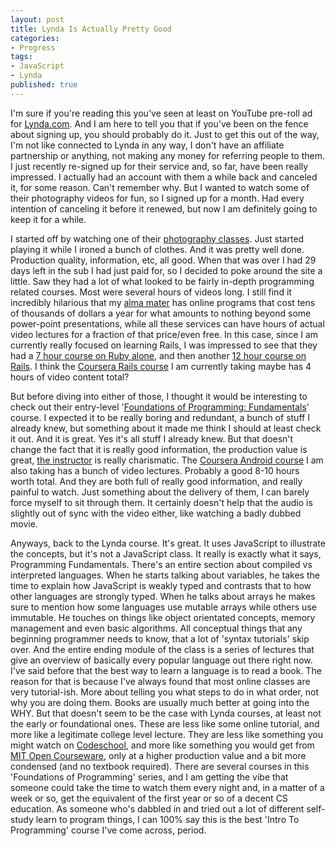 ```yaml
---
layout: post
title: Lynda Is Actually Pretty Good
categories:
- Progress
tags:
- JavaScript
- Lynda
published: true
---
```


I'm sure if you're reading this you've seen at least on YouTube pre-roll ad for <a href="http://www.lynda.com/" target="_blank">Lynda.com</a>. And I am here to tell you that if you've been on the fence about signing up, you should probably do it. Just to get this out of the way, I'm not like connected to Lynda in any way, I don't have an affiliate partnership or anything, not making any money for referring people to them. I just recently re-signed up for their service and, so far, have been really impressed. I actually had an account with them a while back and canceled it, for some reason. Can't remember why. But I wanted to watch some of their photography videos for fun, so I signed up for a month. Had every intention of canceling it before it renewed, but now I am definitely going to keep it for a while.

I started off by watching one of their <a href="http://www.lynda.com/ViewCertificate/EE3205CDCCCC447499193AD792CAA02B" target="_blank">photography classes</a>. Just started playing it while I ironed a bunch of clothes. And it was pretty well done. Production quality, information, etc, all good. When that was over I had 29 days left in the sub I had just paid for, so I decided to poke around the site a little. Saw they had a lot of what looked to be fairly in-depth programming related courses. Most were several hours of videos long. I still find it incredibly hilarious that my <a href="http://www.uat.edu/" target="_blank">alma mater</a> has online programs that cost tens of thousands of dollars a year for what amounts to nothing beyond some power-point presentations, while all these services can have hours of actual video lectures for a fraction of that price/even free. In this case, since I am currently really focused on learning Rails, I was impressed to see that they had a <a href="http://www.lynda.com/Ruby-tutorials/essential-training/47905-2.html" target="_blank">7 hour course on Ruby alone</a>, and then another <a href="http://www.lynda.com/Ruby-Rails-tutorials/Ruby-Rails-4-Essential-Training/139989-2.html" target="_blank">12 hour course on Rails</a>. I think the <a href="https://www.coursera.org/course/webapplications" target="_blank">Coursera Rails course</a> I am currently taking maybe has 4 hours of video content total?

But before diving into either of those, I thought it would be interesting to check out their entry-level '<a href="http://www.lynda.com/ViewCertificate/C0A7DD5CC5774BAC9657E28623323B38" target="_blank">Foundations of Programming: Fundamentals</a>' course. I expected it to be really boring and redundant, a bunch of stuff I already knew, but something about it made me think I should at least check it out. And it is great. Yes it's all stuff I already knew. But that doesn't change the fact that it is really good information, the production value is great, <a href="https://twitter.com/allardice" target="_blank">the instructor</a> is really charismatic. The <a href="https://www.coursera.org/course/posaconcurrency" target="_blank">Coursera Android course</a> I am also taking has a bunch of video lectures. Probably a good 8-10 hours worth total. And they are both full of really good information, and really painful to watch. Just something about the delivery of them, I can barely force myself to sit through them. It certainly doesn't help that the audio is slightly out of sync with the video either, like watching a badly dubbed movie.

Anyways, back to the Lynda course. It's great. It uses JavaScript to illustrate the concepts, but it's not a JavaScript class. It really is exactly what it says, Programming Fundamentals. There's an entire section about compiled vs interpreted languages. When he starts talking about variables, he takes the time to explain how JavaScript is weakly typed and contrasts that to how other languages are strongly typed. When he talks about arrays he makes sure to mention how some languages use mutable arrays while others use immutable. He touches on things like object orientated concepts, memory management and even basic algorithms. All conceptual things that any beginning programmer needs to know, that a lot of 'syntax tutorials' skip over. And the entire ending module of the class is a series of lectures that give an overview of basically every popular language out there right now. I've said before that the best way to learn a language is to read a book. The reason for that is because I've always found that most online classes are very tutorial-ish. More about telling you what steps to do in what order, not why you are doing them. Books are usually much better at going into the WHY. But that doesn't seem to be the case with Lynda courses, at least not the early or foundational ones. These are less like some online tutorial, and more like a legitimate college level lecture. They are less like something you might watch on <a href="https://www.codeschool.com/" target="_blank">Codeschool</a>, and more like something you would get from <a href="http://ocw.mit.edu/index.htm" target="_blank">MIT Open Courseware</a>, only at a higher production value and a bit more condensed (and no textbook required). There are several courses in this 'Foundations of Programming' series, and I am getting the vibe that someone could take the time to watch them every night and, in a matter of a week or so, get the equivalent of the first year or so of a decent CS education. As someone who's dabbled in and tried out a lot of different self-study learn to program things, I can 100% say this is the best 'Intro To Programming' course I've come across, period.
